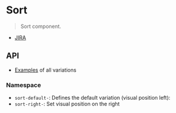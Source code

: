 # Sort

> Sort component.

- [JIRA](https://jira.migros.net/browse/MIDUWEB-161)

## API

- [Examples](../../pages/Sort.html) of all variations

### Namespace

- `sort-default-`: Defines the default variation (visual position left):
- `sort-right-`: Set visual position on the right